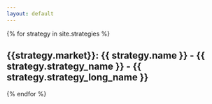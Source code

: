 ```yaml
---
layout: default
---
```


{% for strategy in site.strategies %}
  <h2>{{strategy.market}}: {{ strategy.name }} - {{ strategy.strategy_name }} - {{ strategy.strategy_long_name }}</h2>
{% endfor %}

